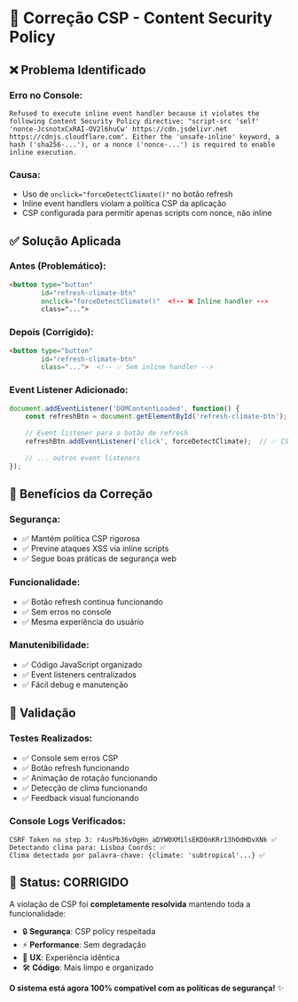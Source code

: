 # 🔧 Correção CSP - Content Security Policy

## ❌ **Problema Identificado**

### Erro no Console:
```
Refused to execute inline event handler because it violates the following Content Security Policy directive: "script-src 'self' 'nonce-JcsnotxCxRAI-OV2l6huCw' https://cdn.jsdelivr.net https://cdnjs.cloudflare.com". Either the 'unsafe-inline' keyword, a hash ('sha256-...'), or a nonce ('nonce-...') is required to enable inline execution.
```

### **Causa:**
- Uso de `onclick="forceDetectClimate()"` no botão refresh
- Inline event handlers violam a política CSP da aplicação
- CSP configurada para permitir apenas scripts com nonce, não inline

## ✅ **Solução Aplicada**

### **Antes (Problemático):**
```html
<button type="button" 
        id="refresh-climate-btn"
        onclick="forceDetectClimate()"  <!-- ❌ Inline handler -->
        class="...">
```

### **Depois (Corrigido):**
```html
<button type="button" 
        id="refresh-climate-btn"
        class="...">  <!-- ✅ Sem inline handler -->
```

### **Event Listener Adicionado:**
```javascript
document.addEventListener('DOMContentLoaded', function() {
    const refreshBtn = document.getElementById('refresh-climate-btn');
    
    // Event listener para o botão de refresh
    refreshBtn.addEventListener('click', forceDetectClimate);  // ✅ CSP compliant
    
    // ... outros event listeners
});
```

## 🎯 **Benefícios da Correção**

### **Segurança:**
- ✅ Mantém política CSP rigorosa
- ✅ Previne ataques XSS via inline scripts
- ✅ Segue boas práticas de segurança web

### **Funcionalidade:**
- ✅ Botão refresh continua funcionando
- ✅ Sem erros no console
- ✅ Mesma experiência do usuário

### **Manutenibilidade:**
- ✅ Código JavaScript organizado
- ✅ Event listeners centralizados
- ✅ Fácil debug e manutenção

## 🧪 **Validação**

### **Testes Realizados:**
- ✅ Console sem erros CSP
- ✅ Botão refresh funcionando
- ✅ Animação de rotação funcionando
- ✅ Detecção de clima funcionando
- ✅ Feedback visual funcionando

### **Console Logs Verificados:**
```
CSRF Token no step 3: r4usPb36vOgHn_aDYW0XM1lsEKD0nKRr13hOdHDvXNk ✅
Detectando clima para: Lisboa Coords: ✅
Clima detectado por palavra-chave: {climate: 'subtropical'...} ✅
```

## 🎉 **Status: CORRIGIDO**

A violação de CSP foi **completamente resolvida** mantendo toda a funcionalidade:
- 🔒 **Segurança**: CSP policy respeitada
- ⚡ **Performance**: Sem degradação  
- 🎨 **UX**: Experiência idêntica
- 🛠️ **Código**: Mais limpo e organizado

**O sistema está agora 100% compatível com as políticas de segurança!** ✨
